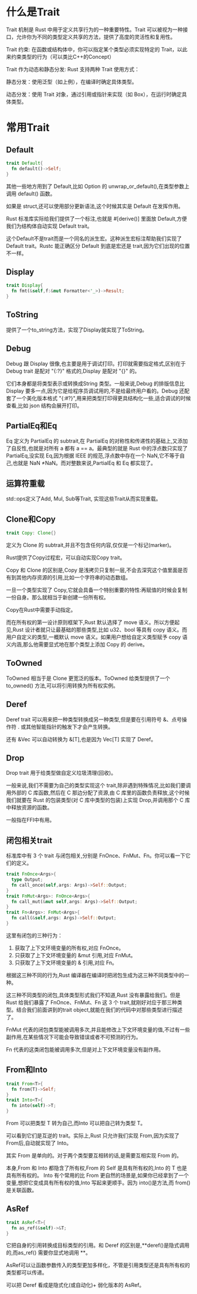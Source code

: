 
# 什么是Trait 
Trait 机制是 Rust 中用于定义共享行为的一种重要特性。Trait 可以被视为一种接口，允许你为不同的类型定义共享的方法，提供了高度的灵活性和复用性。

Trait 约束: 在函数或结构体中，你可以指定某个类型必须实现特定的 Trait，以此来约束类型的行为（可以类比C++的Concept）


Trait 作为动态和静态分发: Rust 支持两种 Trait 使用方式：

  静态分发：使用泛型（如上例），在编译时确定具体类型。

  动态分发：使用 Trait 对象，通过引用或指针来实现（如 Box<dyn TraitName>），在运行时确定具体类型。

# 常用Trait 

## Default

```rs 
trait Default{
  fn default()->Self;
}
```

其他一些地方用到了 Default,比如 Option<T> 的 unwrap_or_default(),在类型参数上调用 default() 函数。

如果是 struct,还可以使用部分更新语法,这个时候其实是 Default 在发挥作用。

Rust 标准库实际给我们提供了一个标注,也就是 #\[derive()\] 里面放 Default,方便我们为结构体自动实现 Default trait。

这个Default不是trait而是一个同名的派生宏。这种派生宏标注帮助我们实现了 Default trait。Rustc 能正确区分 Default 到底是宏还是 trait,因为它们出现的位置不一样。


## Display

```rs 
trait Display{
  fn fmt(&self,f:&mut Formatter<'_>)->Result;
}
```

## ToString 

提供了一个to_string方法，实现了Display就实现了ToString。


## Debug

Debug 跟 Display 很像,也主要是用于调试打印。打印就需要指定格式,区别在于 Debug trait 是配对 "{:?}" 格式的,Display 是配对 "{}" 的。

它们本身都是将类型表示或转换成String 类型。一般来说,Debug 的排版信息比 Display 要多一点,因为它是给程序员调试用的,不是给最终用户看的。Debug 还配套了一个美化版本格式 "{:#?}",用来把类型打印得更具结构化一些,适合调试的时候查看,比如 json 结构会展开打印。

## PartialEq和Eq 

Eq 定义为 PartialEq 的 subtrait,在 PartialEq 的对称性和传递性的基础上,又添加了自反性,也就是对所有 a 都有 a == a。最典型的就是 Rust 中的浮点数只实现了 PartialEq,没实现 Eq,因为根据 IEEE 的规范,浮点数中存在一个 NaN,它不等于自己,也就是 NaN ≠NaN。而对整数来说,PartialEq 和 Eq 都实现了。

## 运算符重载

std::ops定义了Add, Mul, Sub等Trait, 实现这些Trait从而实现重载。

## Clone和Copy

```rs 
trait Copy: Clone{}
```

定义为 Clone 的 subtrait,并且不包含任何内容,仅仅是一个标记(marker)。

Rust提供了Copy过程宏，可以自动实现Copy trait。

Copy 和 Clone 的区别是,Copy 是浅拷贝只复制一层,不会去深究这个值里面是否有到其他内存资源的引用,比如一个字符串的动态数组。

一旦一个类型实现了 Copy,它就会具备一个特别重要的特性:再赋值的时候会复制一份自身。那么就相当于新创建一份所有权。

Copy在Rust中需要手动指定。

而在所有权的第一设计原则框架下,Rust 默认选择了 move 语义。所以方便起见,Rust 设计者就只让最基础的那些类型,比如 u32、bool 等具有 copy 语义。而用户自定义的类型,一概默认 move 语义。如果用户想给自定义类型赋予 copy 语义内涵,那么他需要显式地在那个类型上添加 Copy 的 derive。

## ToOwned

ToOwned 相当于是 Clone 更宽泛的版本。ToOwned 给类型提供了一个 to_owned() 方法,可以将引用转换为所有权实例。

## Deref 

Deref trait 可以用来把一种类型转换成另一种类型,但是要在引用符号 &、点号操作符 . 或其他智能指针的触发下才会产生转换。

还有 &Vec<T> 可以自动转换为 &[T],也是因为 Vec[T] 实现了 Deref。

## Drop

Drop trait 用于给类型做自定义垃圾清理(回收)。

一般来说,我们不需要为自己的类型实现这个 trait,除非遇到特殊情况,比如我们要调用外部的 C 库函数,然后在 C 那边分配了资源,由 C 库里的函数负责释放,这个时候我们就要在 Rust 的包装类型(对 C 库中类型的包装)上实现 Drop,并调用那个 C 库中释放资源的函数。

一般指在FFI中有用。

## 闭包相关trait 

标准库中有 3 个 trait 与闭包相关,分别是 FnOnce、FnMut、Fn。你可以看一下它们的定义。

```rs 
trait FnOnce<Args>{
  type Output;
  fn call_once(self,args: Args)->Self::Output;
}
trait FnMut<Args>: FnOnce<Args>{
  fn call_mut(&mut self,args: Args)->Self::Output;
}
trait Fn<Args>: FnMut<Args>{
  fn call(&self,args: Args)->Self::Output;
}
```

这里有闭包的三种行为：

1. 获取了上下文环境变量的所有权,对应 FnOnce。
2. 只获取了上下文环境变量的 &mut 引用,对应 FnMut。
3. 只获取了上下文环境变量的 & 引用,对应 Fn。

根据这三种不同的行为,Rust 编译器在编译时把闭包生成为这三种不同类型中的一种。

这三种不同类型的闭包,具体类型形式我们不知道,Rust 没有暴露给我们。但是 Rust 给我们暴露了 FnOnce、FnMut、Fn 这 3 个 trait,就刚好对应于那三种类型。结合我们前面讲到的trait object,就能在我们的代码中对那些类型进行描述了。

FnMut 代表的闭包类型能被调用多次,并且能修改上下文环境变量的值,不过有一些副作用,在某些情况下可能会导致错误或者不可预测的行为。

Fn 代表的这类闭包能被调用多次,但是对上下文环境变量没有副作用。

## From<T>和Into<T> 

```rs 
trait From<T>{
  fn from(T)->Self;
}
trait Into<T>{
  fn into(self)->T;
}
```

From<T> 可以把类型 T 转为自己,而Into<T> 可以把自己转为类型 T。

可以看到它们是互逆的 trait。实际上,Rust 只允许我们实现 From<T>,因为实现了 From后,自动就实现了 Into。

其实 From 是单向的。对于两个类型要互相转的话,是需要互相实现 From 的。

本身,From<T> 和 Into<T> 都隐含了所有权,From<T> 的 Self 是具有所有权的,Into<T> 的 T 也是具有所有权的。 Into<T> 有个常用的比 From<T> 更自然的场景是,如果你已经拿到了一个变量,想把它变成具有所有权的值,Into 写起来更顺手。因为 into()是方法,而 from() 是关联函数。

## AsRef<T>

```rs 
trait AsRef<T>{
  fn as_ref(&self)->&T;
}
```


它把自身的引用转换成目标类型的引用。和 Deref 的区别是,**deref()是隐式调用的,而as_ref() 需要你显式地调用 **。

AsRef<T>可以让函数参数传入的类型更加多样化，不管是引用类型还是具有所有权的类型都可以传递。

可以把 Deref 看成是隐式化(或自动化)+ 弱化版本的 AsRef<T>。



